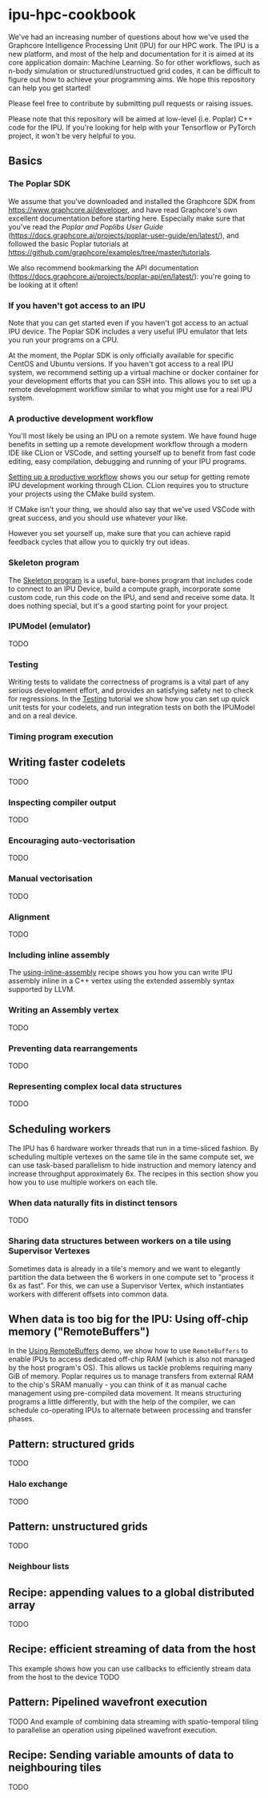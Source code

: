 # ipu-hpc-cookbook
We've had an increasing number of questions about how we've used the
Graphcore Intelligence Processing Unit (IPU) for our HPC work. The IPU is a new platform, and
most of the help 
and documentation for it is aimed at its core application domain: Machine Learning. 
So for other workflows, such as n-body simulation or structured/unstructued
grid codes, it can be difficult to figure out how to achieve your programming aims.
We hope this repository can help you get started!

Please feel free to contribute by submitting pull requests or raising issues.

Please note that this repository will be aimed at low-level (i.e. Poplar) C++
code for the IPU. If you're looking for help with your Tensorflow or PyTorch project, it
won't be very helpful to you.


## Basics

### The Poplar SDK
We assume that you've downloaded and installed the Graphcore SDK from https://www.graphcore.ai/developer,
and have read Graphcore's own excellent documentation before starting here. Especially make sure that
you've read the _Poplar and Poplibs User Guide_ (https://docs.graphcore.ai/projects/poplar-user-guide/en/latest/),
and followed the basic Poplar tutorials at https://github.com/graphcore/examples/tree/master/tutorials.

We also recommend bookmarking the API documentation (https://docs.graphcore.ai/projects/poplar-api/en/latest/): you're
going to be looking at it often!

### If you haven't got access to an IPU
Note that you can get started even if you haven't got access to an actual
IPU device. The Poplar SDK includes a very useful IPU emulator that
lets you run your programs on a CPU.

At the moment, the Poplar SDK is only officially available for specific CentOS and Ubuntu versions. 
If you haven't got access to a real IPU system, we recommend setting up a virtual machine or docker container  for your development efforts that you can
SSH into. This allows you to set up a remote development workflow similar to what you might use
for a real IPU system.

### A productive development workflow
You'll most likely be using an IPU on a remote system. We have found huge benefits in setting up a remote development 
workflow through a modern IDE like CLion or VSCode, and setting yourself up to benefit from
fast code editing, easy compilation, debugging and running of your IPU programs.

[Setting up a productive workflow](productive-dev-workflow/) shows you our setup for getting 
remote IPU development working through CLion. CLion requires you to structure your projects using the CMake build system. 

If CMake isn't your thing, we should also say that we've used VSCode with great success, and you should use
whatever your like.

However you set yourself up, make sure that you can achieve rapid feedback cycles that allow you to quickly try out
ideas.

### Skeleton program
The [Skeleton program](skeleton-program/) is a useful, bare-bones program that includes code to
connect to an IPU Device, build a compute graph,
incorporate some custom code, run this code on the IPU,
and send and receive some data. It does nothing special, but it's a good starting point for your project.

### IPUModel (emulator)
TODO


### Testing
Writing tests to validate the correctness of programs is a vital part of any serious development effort, and
provides an satisfying safety net to check for regressions. In the
[Testing](testing/) tutorial we show how you can set up quick unit tests for your codelets, and run 
integration tests on both the IPUModel and on a real device.

### Timing program execution

## Writing faster codelets
TODO

### Inspecting compiler output
TODO

### Encouraging auto-vectorisation
TODO

### Manual vectorisation
TODO

### Alignment
TODO

### Including inline assembly
The [using-inline-assembly](./using-inline-assembly/) recipe shows you how you can write IPU assembly inline in a C++
vertex using the extended assembly syntax supported by LLVM.

### Writing an Assembly vertex
TODO

### Preventing data rearrangements
TODO

### Representing complex local data structures
TODO


## Scheduling workers
The IPU has 6 hardware worker threads that run in a time-sliced fashion. By scheduling multiple vertexes on the same tile
in the same compute set, we can use task-based parallelism to hide instruction and memory latency and increase throughput
approximately 6x. The recipes in this section show you how you to use multiple workers on each tile.

### When data naturally fits in distinct tensors
TODO

### Sharing data structures between workers on a tile using Supervisor Vertexes
Sometimes data is already in a tile's memory and we want to elegantly partition the data between the 6 workers in one
compute set to "process it 6x as fast". For this, we can use a Supervisor Vertex, which instantiates workers with different
offsets into common data.


## When data is too big for the IPU: Using off-chip memory ("RemoteBuffers")
In the [Using RemoteBuffers](using-remote-buffers/) demo, we show how to use `RemoteBuffers` to enable IPUs to access dedicated off-chip RAM (which is also not
managed by the host program's OS). This allows us tackle problems requiring many GiB of memory. Poplar requires
us to manage transfers from external RAM to the chip's SRAM manually - you can think of it as manual cache management
using pre-compiled data movement. It means structuring programs a little differently, but with the help of the compiler,
we can schedule co-operating IPUs to alternate between processing and transfer phases.

## Pattern: structured grids
TODO

### Halo exchange
TODO

## Pattern: unstructured grids
TODO

### Neighbour lists

## Recipe: appending values to a global distributed array
TODO

## Recipe: efficient streaming of data from the host
This example shows how you can use callbacks to efficiently stream data from the host to the device
TODO

## Pattern: Pipelined wavefront execution
TODO
And example of combining data streaming with spatio-temporal tiling to parallelise an operation using
pipelined wavefront execution.

## Recipe: Sending variable amounts of data to neighbouring tiles
TODO